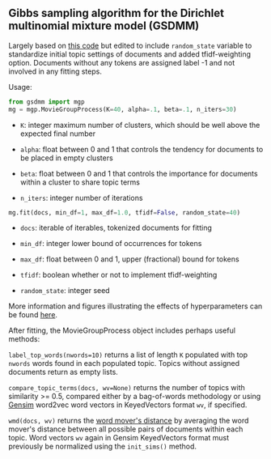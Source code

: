 ## Gibbs sampling algorithm for the Dirichlet multinomial mixture model (GSDMM)

Largely based on [this code](https://github.com/rwalk/gsdmm) but edited to include `random_state` variable to standardize initial topic settings of documents and added tfidf-weighting option. Documents without any tokens are assigned label -1 and not involved in any fitting steps.

Usage:
```python
from gsdmm import mgp
mg = mgp.MovieGroupProcess(K=40, alpha=.1, beta=.1, n_iters=30)
```

- `K`: integer maximum number of clusters, which should be well above the expected final number

- `alpha`: float between 0 and 1 that controls the tendency for documents to be placed in empty clusters

- `beta`: float between 0 and 1 that controls the importance for documents within a cluster to share topic terms

- `n_iters`: integer number of iterations

```python
mg.fit(docs, min_df=1, max_df=1.0, tfidf=False, random_state=40)
```

- `docs`: iterable of iterables, tokenized documents for fitting

- `min_df`: integer lower bound of occurrences for tokens

- `max_df`: float between 0 and 1, upper (fractional) bound for tokens

- `tfidf`: boolean whether or not to implement tfidf-weighting

- `random_state`: integer seed

More information and figures illustrating the effects of hyperparameters can be found [here](https://dl.acm.org/doi/10.1145/2623330.2623715).

After fitting, the MovieGroupProcess object includes perhaps useful methods:

`label_top_words(nwords=10)` returns a list of length `K` populated with top `nwords` words found in each populated topic. Topics without assigned documents return as empty lists.

`compare_topic_terms(docs, wv=None)` returns the number of topics with similarity >= 0.5, compared either by a bag-of-words methodology or using [Gensim](https://radimrehurek.com/gensim_3.8.3/index.html) word2vec word vectors in KeyedVectors format `wv`, if specified.

`wmd(docs, wv)` returns the [word mover's distance](http://proceedings.mlr.press/v37/kusnerb15.pdf) by averaging the word mover's distance between all possible pairs of documents within each topic. Word vectors `wv` again in Gensim KeyedVectors format must previously be normalized using the `init_sims()` method.
